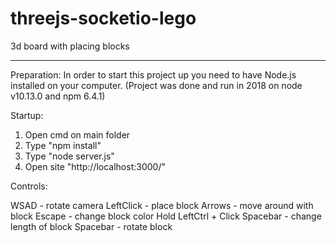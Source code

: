 # threejs-socketio-lego
3d board with placing blocks
_______________________________________________
Preparation:
In order to start this project up you need to have Node.js installed on your computer.
(Project was done and run in 2018 on node v10.13.0 and npm 6.4.1)

Startup:

1. Open cmd on main folder
2. Type "npm install"
3. Type "node server.js"
4. Open site "http://localhost:3000/"

Controls:

WSAD - rotate camera
LeftClick - place block
Arrows - move around with block
Escape - change block color
Hold LeftCtrl + Click Spacebar - change length of block
Spacebar - rotate block

